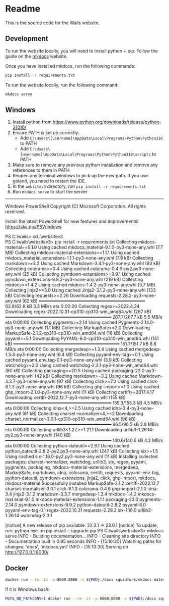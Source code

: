# Readme

This is the source code for the Wails website.

## Development

To run the website locally, you will need to install python + pip. Follow the guide on the [mkdocs](https://www.mkdocs.org/user-guide/installation/) website.

Once you have installed mkdocs, run the following commands:

```bash
pip install -r requirements.txt
```

To run the website locally, run the following command:

```bash
mkdocs serve
```

## Windows

1. Install python from https://www.python.org/downloads/release/python-31010/
2. Ensure PATH is set up correctly:
   - Add `C:\Users\[username]\AppData\Local\Programs\Python\Python310` to PATH
   - Add `C:\Users\[username]\AppData\Local\Programs\Python\Python310\scripts` to PATH
3. Make sure to remove any previous python installation and remove any references to them in PATH
4. Reopen any terminal windows to pick up the new path. If you use goland, you need to restart the IDE.
5. In the `websitev3` directory, run `pip install -r requirements.txt`
6. Run `mkdocs serve` to start the server

---

Windows PowerShell
Copyright (C) Microsoft Corporation. All rights reserved.

Install the latest PowerShell for new features and improvements! https://aka.ms/PSWindows

PS C:\wails> cd .\websitev3\
PS C:\wails\websitev3> pip install -r requirements.txt
Collecting mkdocs-material==9.1.0
Using cached mkdocs_material-9.1.0-py3-none-any.whl (7.7 MB)
Collecting mkdocs-material-extensions==1.1.1
Using cached mkdocs_material_extensions-1.1.1-py3-none-any.whl (7.9 kB)
Collecting markdown>=3.2
Using cached Markdown-3.4.1-py3-none-any.whl (93 kB)
Collecting colorama>=0.4
Using cached colorama-0.4.6-py2.py3-none-any.whl (25 kB)
Collecting pymdown-extensions>=9.9.1
Using cached pymdown_extensions-9.9.2-py3-none-any.whl (219 kB)
Collecting mkdocs>=1.4.2
Using cached mkdocs-1.4.2-py3-none-any.whl (3.7 MB)
Collecting jinja2>=3.0
Using cached Jinja2-3.1.2-py3-none-any.whl (133 kB)
Collecting requests>=2.26
Downloading requests-2.28.2-py3-none-any.whl (62 kB)
━━━━━━━━━━━━━━━━━━━━━━━━━━━━━━━━━━━━━━━━ 62.8/62.8 kB 3.3 MB/s eta 0:00:00
Collecting regex>=2022.4.24
Downloading regex-2022.10.31-cp310-cp310-win_amd64.whl (267 kB)
━━━━━━━━━━━━━━━━━━━━━━━━━━━━━━━━━━━━━━━━ 267.7/267.7 kB 5.5 MB/s eta 0:00:00
Collecting pygments>=2.14
Using cached Pygments-2.14.0-py3-none-any.whl (1.1 MB)
Collecting MarkupSafe>=2.0
Downloading MarkupSafe-2.1.2-cp310-cp310-win_amd64.whl (16 kB)
Collecting pyyaml>=5.1
Downloading PyYAML-6.0-cp310-cp310-win_amd64.whl (151 kB)
━━━━━━━━━━━━━━━━━━━━━━━━━━━━━━━━━━━━━━━━ 151.7/151.7 kB 8.8 MB/s eta 0:00:00
Collecting mergedeep>=1.3.4
Using cached mergedeep-1.3.4-py3-none-any.whl (6.4 kB)
Collecting pyyaml-env-tag>=0.1
Using cached pyyaml_env_tag-0.1-py3-none-any.whl (3.9 kB)
Collecting watchdog>=2.0
Using cached watchdog-2.3.1-py3-none-win_amd64.whl (80 kB)
Collecting packaging>=20.5
Using cached packaging-23.0-py3-none-any.whl (42 kB)
Collecting markdown>=3.2
Using cached Markdown-3.3.7-py3-none-any.whl (97 kB)
Collecting click>=7.0
Using cached click-8.1.3-py3-none-any.whl (96 kB)
Collecting ghp-import>=1.0
Using cached ghp_import-2.1.0-py3-none-any.whl (11 kB)
Collecting certifi>=2017.4.17
Downloading certifi-2022.12.7-py3-none-any.whl (155 kB)
━━━━━━━━━━━━━━━━━━━━━━━━━━━━━━━━━━━━━━━━ 155.3/155.3 kB 4.5 MB/s eta 0:00:00
Collecting idna<4,>=2.5
Using cached idna-3.4-py3-none-any.whl (61 kB)
Collecting charset-normalizer<4,>=2
Downloading charset_normalizer-3.0.1-cp310-cp310-win_amd64.whl (96 kB)
━━━━━━━━━━━━━━━━━━━━━━━━━━━━━━━━━━━━━━━━ 96.5/96.5 kB 2.8 MB/s eta 0:00:00
Collecting urllib3<1.27,>=1.21.1
Downloading urllib3-1.26.14-py2.py3-none-any.whl (140 kB)
━━━━━━━━━━━━━━━━━━━━━━━━━━━━━━━━━━━━━━━━ 140.6/140.6 kB 4.2 MB/s eta 0:00:00
Collecting python-dateutil>=2.8.1
Using cached python_dateutil-2.8.2-py2.py3-none-any.whl (247 kB)
Collecting six>=1.5
Using cached six-1.16.0-py2.py3-none-any.whl (11 kB)
Installing collected packages: charset-normalizer, watchdog, urllib3, six, regex, pyyaml, pygments, packaging, mkdocs-material-extensions, mergedeep, MarkupSafe, markdown, idna, colorama, certifi, requests, pyyaml-env-tag, python-dateutil, pymdown-extensions, jinja2, click, ghp-import, mkdocs, mkdocs-material
Successfully installed MarkupSafe-2.1.2 certifi-2022.12.7 charset-normalizer-3.0.1 click-8.1.3 colorama-0.4.6 ghp-import-2.1.0 idna-3.4 jinja2-3.1.2 markdown-3.3.7 mergedeep-1.3.4 mkdocs-1.4.2 mkdocs-mat
erial-9.1.0 mkdocs-material-extensions-1.1.1 packaging-23.0 pygments-2.14.0 pymdown-extensions-9.9.2 python-dateutil-2.8.2 pyyaml-6.0 pyyaml-env-tag-0.1 regex-2022.10.31 requests-2.28.2 six-1.16.0 urllib3-1.26.14 watchdog-2.3.1

[notice] A new release of pip available: 22.3.1 -> 23.0.1
[notice] To update, run: python.exe -m pip install --upgrade pip
PS C:\wails\websitev3> mkdocs serve
INFO - Building documentation...
INFO - Cleaning site directory
INFO - Documentation built in 0.95 seconds
INFO - [15:10:30] Watching paths for changes: 'docs', 'mkdocs.yml'
INFO - [15:10:30] Serving on http://127.0.0.1:8000/

## Docker

```bash
docker run --rm -it -p 8000:8000 -v ${PWD}:/docs squidfunk/mkdocs-material
```

If it is Windows bash:

```bash
MSYS_NO_PATHCONV=1 docker run --rm -it -p 8000:8000 -v ${PWD}:/docs squidfunk/mkdocs-material
```
